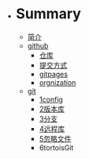 * # Summary

  * [简介](README.md)
  * [github](chapter1.md)
    * [仓库](chapter1/cang-ku.md)
    * [提交方式](chapter1/ti-jiao-fang-shi.md)
    * [gitpages](chapter1/gitpages.md)
    * [orgnization](chapter1/orgnization.md)
  * [git](git.md)
    * [1config](git/1config.md)
    * [2版本库](git/2ban-ben-ku.md)
    * [3分支](git/3fen-zhi.md)
    * [4远程库](git/4yuan-cheng-ku.md)
    * [5忽略文件](git/5hu-lve-wen-jian.md)
    * 6tortoisGit



